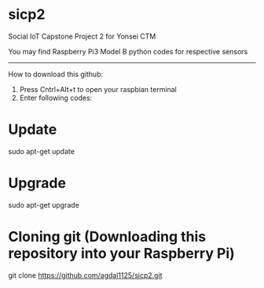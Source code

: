 # sicp2
Social IoT Capstone Project 2 for Yonsei CTM

You may find Raspberry Pi3 Model B  python codes for respective sensors

-------------
How to download this github:

1. Press  Cntrl+Alt+t   to open your raspbian terminal
2. Enter following codes:

# Update 
sudo apt-get update

# Upgrade
sudo apt-get upgrade

# Cloning git (Downloading this repository into your Raspberry Pi)
git clone https://github.com/agdal1125/sicp2.git 

